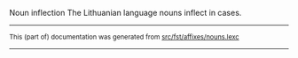 Noun inflection
The Lithuanian language nouns inflect in cases.

* * *

<small>This (part of) documentation was generated from [src/fst/affixes/nouns.lexc](https://github.com/giellalt/lang-lit/blob/main/src/fst/affixes/nouns.lexc)</small>

---

